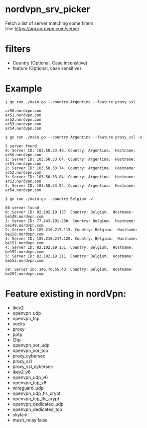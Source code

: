 # nordvpn_srv_picker
Fetch a list of server matching some filters  
Use https://api.nordvpn.com/server
# filters
- Country (Optional, Case insensitive)
- feature (Optional, case sensitive)
# Example
```
$ go run ./main.go --country Argentina --feature proxy_ssl

ar50.nordvpn.com
ar51.nordvpn.com
ar52.nordvpn.com
ar53.nordvpn.com
ar54.nordvpn.com
```

```
$ go run ./main.go --country Argentina --feature proxy_ssl -v

5 server found
0: Server ID: 103.50.33.48. Country: Argentina.  Hostname: ar50.nordvpn.com
1: Server ID: 103.50.33.64. Country: Argentina.  Hostname: ar51.nordvpn.com
2: Server ID: 103.50.33.74. Country: Argentina.  Hostname: ar52.nordvpn.com
3: Server ID: 103.50.33.84. Country: Argentina.  Hostname: ar53.nordvpn.com
4: Server ID: 103.50.33.94. Country: Argentina.  Hostname: ar54.nordvpn.com
```

```
$ go run ./main.go --country Belgium -v  

60 server found
0: Server ID: 82.102.19.137. Country: Belgium.  Hostname: be148.nordvpn.com
1: Server ID: 77.243.191.250. Country: Belgium.  Hostname: be149.nordvpn.com
2: Server ID: 185.210.217.115. Country: Belgium.  Hostname: be150.nordvpn.com
3: Server ID: 185.210.217.120. Country: Belgium.  Hostname: be151.nordvpn.com
4: Server ID: 82.102.19.131. Country: Belgium.  Hostname: be152.nordvpn.com
5: Server ID: 82.102.19.211. Country: Belgium.  Hostname: be153.nordvpn.com
...
59: Server ID: 146.70.55.43. Country: Belgium.  Hostname: be207.nordvpn.com
```
# Feature existing in nordVpn: 
- ikev2 
- openvpn_udp 
- openvpn_tcp 
- socks 
- proxy 
- pptp 
- l2tp 
- openvpn_xor_udp 
- openvpn_xor_tcp 
- proxy_cybersec 
- proxy_ssl 
- proxy_ssl_cybersec 
- ikev2_v6 
- openvpn_udp_v6 
- openvpn_tcp_v6 
- wireguard_udp 
- openvpn_udp_tls_crypt 
- openvpn_tcp_tls_crypt 
- openvpn_dedicated_udp 
- openvpn_dedicated_tcp 
- skylark 
- mesh_relay false